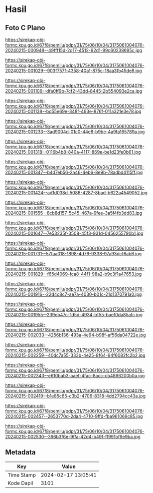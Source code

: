 # Hasil

## Foto C Plano

https://sirekap-obj-formc.kpu.go.id/67f8/pemilu/pdpr/31/75/06/10/04/3175061004076-20240215-000948--49fff15d-2d17-4512-92d1-99c60238695c.jpg

https://sirekap-obj-formc.kpu.go.id/67f8/pemilu/pdpr/31/75/06/10/04/3175061004076-20240215-001029--903f757f-4358-40a1-875c-18aa3fb45de8.jpg

https://sirekap-obj-formc.kpu.go.id/67f8/pemilu/pdpr/31/75/06/10/04/3175061004076-20240215-001106--dfa0ff9b-7cf2-43dd-8445-2b554093e2ca.jpg

https://sirekap-obj-formc.kpu.go.id/67f8/pemilu/pdpr/31/75/06/10/04/3175061004076-20240215-001138--bd55e69e-348f-493e-876f-011a321e3e78.jpg

https://sirekap-obj-formc.kpu.go.id/67f8/pemilu/pdpr/31/75/06/10/04/3175061004076-20240215-001233--3ad9004d-01c0-44e8-b9be-4a9fa165789a.jpg

https://sirekap-obj-formc.kpu.go.id/67f8/pemilu/pdpr/31/75/06/10/04/3175061004076-20240215-001318--0116b4b8-840a-4117-869e-be1d23fe0b61.jpg

https://sirekap-obj-formc.kpu.go.id/67f8/pemilu/pdpr/31/75/06/10/04/3175061004076-20240215-001347--b4d7eb56-2a46-4eb6-8e9b-78adbd4115ff.jpg

https://sirekap-obj-formc.kpu.go.id/67f8/pemilu/pdpr/31/75/06/10/04/3175061004076-20240215-001424--ad1d038d-5086-4287-8bad-b622a4549052.jpg

https://sirekap-obj-formc.kpu.go.id/67f8/pemilu/pdpr/31/75/06/10/04/3175061004076-20240215-001555--8cb8d157-5c45-467a-9fee-3a5f4fb3dd83.jpg

https://sirekap-obj-formc.kpu.go.id/67f8/pemilu/pdpr/31/75/06/10/04/3175061004076-20240215-001647--7e53235f-3508-45f3-931d-0456255790b1.jpg

https://sirekap-obj-formc.kpu.go.id/67f8/pemilu/pdpr/31/75/06/10/04/3175061004076-20240215-001731--57faa018-1898-4d76-9338-97a93dcf6ab6.jpg

https://sirekap-obj-formc.kpu.go.id/67f8/pemilu/pdpr/31/75/06/10/04/3175061004076-20240215-001829--f65d4069-fca8-44f1-98a2-b9c3f1a47653.jpg

https://sirekap-obj-formc.kpu.go.id/67f8/pemilu/pdpr/31/75/06/10/04/3175061004076-20240215-001916--22d4c8c7-ae7a-4030-b01c-21d1370791a0.jpg

https://sirekap-obj-formc.kpu.go.id/67f8/pemilu/pdpr/31/75/06/10/04/3175061004076-20240215-001955--239eb47c-1d5d-4934-bf55-baef0da85afc.jpg

https://sirekap-obj-formc.kpu.go.id/67f8/pemilu/pdpr/31/75/06/10/04/3175061004076-20240215-002033--4256b136-493a-4e94-b98f-af56da04722e.jpg

https://sirekap-obj-formc.kpu.go.id/67f8/pemilu/pdpr/31/75/06/10/04/3175061004076-20240215-002259--40dc7a55-333b-4e25-8f64-94f6082fc2b2.jpg

https://sirekap-obj-formc.kpu.go.id/67f8/pemilu/pdpr/31/75/06/10/04/3175061004076-20240215-002343--e610bab3-aaef-4fac-8acc-cb4896200b0a.jpg

https://sirekap-obj-formc.kpu.go.id/67f8/pemilu/pdpr/31/75/06/10/04/3175061004076-20240215-002419--b1e85c65-c3b2-4706-8318-4dd2794cc43a.jpg

https://sirekap-obj-formc.kpu.go.id/67f8/pemilu/pdpr/31/75/06/10/04/3175061004076-20240215-002457--2653770d-2da4-4710-9ffd-fba961069c85.jpg

https://sirekap-obj-formc.kpu.go.id/67f8/pemilu/pdpr/31/75/06/10/04/3175061004076-20240215-002530--396b3f6e-9ffa-42d4-b49f-ff991bf9e9ba.jpg


## Metadata

| Key        | Value               |
| ---------- | ------------------- |
| Time Stamp | 2024-02-17 13:05:41 |
| Kode Dapil | 3101                |



